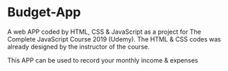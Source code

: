 # Budget-App
A web APP coded by HTML, CSS &amp; JavaScript as a project for The Complete JavaScript Course 2019 (Udemy). The HTML &amp; CSS codes was already designed by the instructor of the course.

This APP can be used to record your monthly income & expenses 
